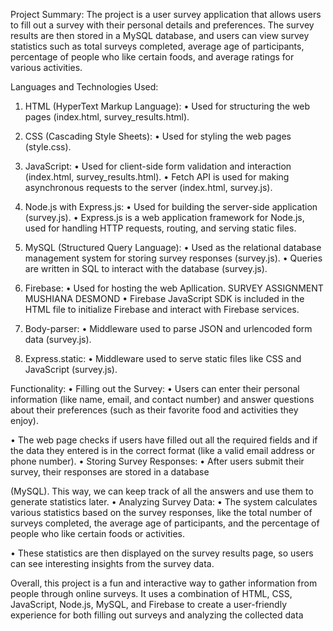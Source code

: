 Project Summary: The project is a user survey application that allows users to fill out a 
survey with their personal details and preferences. The survey results are then stored in 
a MySQL database, and users can view survey statistics such as total surveys completed, 
average age of participants, percentage of people who like certain foods, and average 
ratings for various activities.

Languages and Technologies Used:
1. HTML (HyperText Markup Language):
• Used for structuring the web pages (index.html, survey_results.html).

2. CSS (Cascading Style Sheets):
• Used for styling the web pages (style.css).

3. JavaScript:
• Used for client-side form validation and interaction (index.html, 
survey_results.html).
• Fetch API is used for making asynchronous requests to the server 
(index.html, survey.js).

4. Node.js with Express.js:
• Used for building the server-side application (survey.js).
• Express.js is a web application framework for Node.js, used for handling 
HTTP requests, routing, and serving static files.

5. MySQL (Structured Query Language):
• Used as the relational database management system for storing survey 
responses (survey.js).
• Queries are written in SQL to interact with the database (survey.js).

6. Firebase:
• Used for hosting the web Apllication.
SURVEY ASSIGNMENT
MUSHIANA DESMOND
• Firebase JavaScript SDK is included in the HTML file to initialize Firebase 
and interact with Firebase services.

7. Body-parser:
• Middleware used to parse JSON and urlencoded form data (survey.js).

8. Express.static:
• Middleware used to serve static files like CSS and JavaScript (survey.js).

Functionality:
• Filling out the Survey:
• Users can enter their personal information (like name, email, and contact 
number) and answer questions about their preferences (such as their 
favorite food and activities they enjoy).

• The web page checks if users have filled out all the required fields and if 
the data they entered is in the correct format (like a valid email address or 
phone number).
• Storing Survey Responses:
• After users submit their survey, their responses are stored in a database 

(MySQL). This way, we can keep track of all the answers and use them to 
generate statistics later.
• Analyzing Survey Data:
• The system calculates various statistics based on the survey responses, like 
the total number of surveys completed, the average age of participants, 
and the percentage of people who like certain foods or activities.

• These statistics are then displayed on the survey results page, so users can 
see interesting insights from the survey data.

Overall, this project is a fun and interactive way to gather information from
people through online surveys. It uses a combination of HTML, CSS, JavaScript,
Node.js, MySQL, and Firebase to create a user-friendly experience for both filling
out surveys and analyzing the collected data
